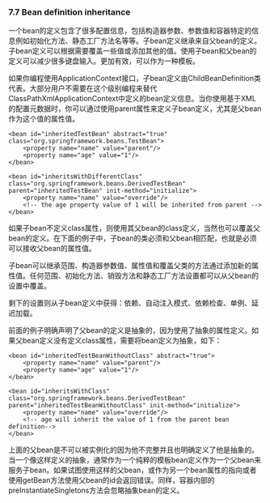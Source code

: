 ### 7.7 Bean definition inheritance

一个bean的定义包含了很多配置信息，包括构造器参数、参数值和容器特定的信息例如初始化方法、静态工厂方法名等等。子bean定义继承来自父bean的定义。子bean定义可以根据需要覆盖一些值或添加其他的值。使用子bean和父bean的定义可以减少很多键盘输入。更加有效，可以作为一种模板。

如果你编程使用ApplicationContext接口，子bean定义由ChildBeanDefinition类代表。大部分用户不需要在这个级别编程来替代ClassPathXmlApplicationContext中定义的bean定义信息。当你使用基于XML的配置元数据时，你可以通过使用parent属性来定义子bean定义，尤其是父bean作为这个值的属性值。

```
<bean id="inheritedTestBean" abstract="true"
class="org.springframework.beans.TestBean">
    <property name="name" value="parent"/>
    <property name="age" value="1"/>
</bean>

<bean id="inheritsWithDifferentClass"
class="org.springframework.beans.DerivedTestBean"
parent="inheritedTestBean" init-method="initialize">
    <property name="name" value="override"/>
    <!-- the age property value of 1 will be inherited from parent -->
</bean>
```

如果子bean不定义class属性，则使用其父bean的class定义，当然也可以覆盖父bean的定义。在下面的例子中，子bean的类必须和父bean相匹配，也就是必须可以接收父bean的属性值。

子bean可以继承范围、构造器参数值、属性值和覆盖父类的方法通过添加新的属性值。任何范围、初始化方法、销毁方法和静态工厂方法设置都可以从父bean的设置中覆盖。

剩下的设置则从子bean定义中获得：依赖、自动注入模式、依赖检查、单例、延迟加载。

前面的例子明确声明了父bean的定义是抽象的，因为使用了抽象的属性定义。如果父bean定义没有定义class属性，需要将bean定义为抽象，如下：

```
<bean id="inheritedTestBeanWithoutClass" abstract="true">
    <property name="name" value="parent"/>
    <property name="age" value="1"/>
</bean>

<bean id="inheritsWithClass" class="org.springframework.beans.DerivedTestBean"
parent="inheritedTestBeanWithoutClass" init-method="initialize">
    <property name="name" value="override"/>
    <!-- age will inherit the value of 1 from the parent bean definition-->
</bean>
```

上面的父bean是不可以被实例化的因为他不完整并且也明确定义了他是抽象的。当一个像这样定义的抽象，通常作为一个纯粹的模板bean定义作为一个父bean来服务子bean。如果试图使用这样的父bean，或作为另一个bean属性的指向或者使用getBean方法使用父bean的id会返回错误。同样，容器内部的preInstantiateSingletons方法会忽略抽象bean的定义。